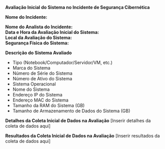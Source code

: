**Avaliação Inicial do Sistema no Incidente de Segurança Cibernética**

**Nome do Incidente:**

**Nome do Analista do Incidente:**  
**Data e Hora da Avaliação Inicial do Sistema:**  
**Local da Avaliação do Sistema:**  
**Segurança Física do Sistema:**

**Descrição do Sistema Avaliado**
- Tipo (Notebook/Computador/Servidor/VM, etc.)
- Marca do Sistema
- Número de Série do Sistema
- Número de Ativo do Sistema
- Sistema Operacional
- Nome do Sistema
- Endereço IP do Sistema
- Endereço MAC do Sistema
- Tamanho da RAM do Sistema (GB)
- Tamanho de Armazenamento de Dados do Sistema (GB)

**Detalhes da Coleta Inicial de Dados na Avaliação**
[Inserir detalhes da coleta de dados aqui]

**Resultados da Coleta Inicial de Dados na Avaliação**
[Inserir resultados da coleta de dados aqui]